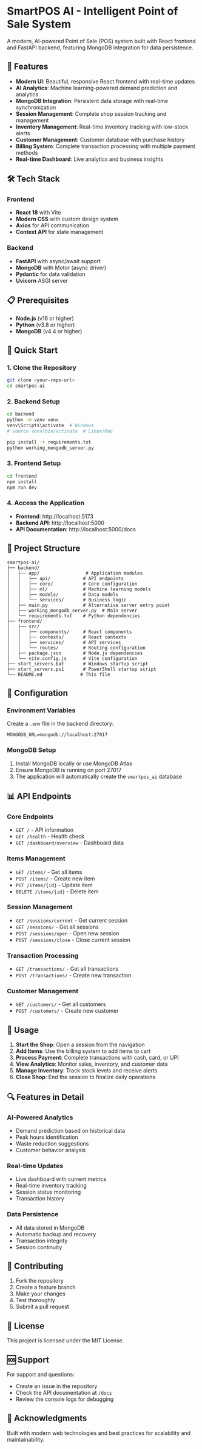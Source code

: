 # SmartPOS AI - Intelligent Point of Sale System

A modern, AI-powered Point of Sale (POS) system built with React frontend and FastAPI backend, featuring MongoDB integration for data persistence.

## 🚀 Features

- **Modern UI**: Beautiful, responsive React frontend with real-time updates
- **AI Analytics**: Machine learning-powered demand prediction and analytics
- **MongoDB Integration**: Persistent data storage with real-time synchronization
- **Session Management**: Complete shop session tracking and management
- **Inventory Management**: Real-time inventory tracking with low-stock alerts
- **Customer Management**: Customer database with purchase history
- **Billing System**: Complete transaction processing with multiple payment methods
- **Real-time Dashboard**: Live analytics and business insights

## 🛠️ Tech Stack

### Frontend
- **React 18** with Vite
- **Modern CSS** with custom design system
- **Axios** for API communication
- **Context API** for state management

### Backend
- **FastAPI** with async/await support
- **MongoDB** with Motor (async driver)
- **Pydantic** for data validation
- **Uvicorn** ASGI server

## 📋 Prerequisites

- **Node.js** (v16 or higher)
- **Python** (v3.8 or higher)
- **MongoDB** (v4.4 or higher)

## 🚀 Quick Start

### 1. Clone the Repository
```bash
git clone <your-repo-url>
cd smartpos-ai
```

### 2. Backend Setup
```bash
cd backend
python -m venv venv
venv\Scripts\activate  # Windows
# source venv/bin/activate  # Linux/Mac

pip install -r requirements.txt
python working_mongodb_server.py
```

### 3. Frontend Setup
```bash
cd frontend
npm install
npm run dev
```

### 4. Access the Application
- **Frontend**: http://localhost:5173
- **Backend API**: http://localhost:5000
- **API Documentation**: http://localhost:5000/docs

## 📁 Project Structure

```
smartpos-ai/
├── backend/
│   ├── app/                 # Application modules
│   │   ├── api/            # API endpoints
│   │   ├── core/           # Core configuration
│   │   ├── ml/             # Machine learning models
│   │   ├── models/         # Data models
│   │   └── services/       # Business logic
│   ├── main.py             # Alternative server entry point
│   ├── working_mongodb_server.py  # Main server
│   └── requirements.txt    # Python dependencies
├── frontend/
│   ├── src/
│   │   ├── components/     # React components
│   │   ├── contexts/       # React contexts
│   │   ├── services/       # API services
│   │   └── routes/         # Routing configuration
│   ├── package.json        # Node.js dependencies
│   └── vite.config.js      # Vite configuration
├── start_servers.bat       # Windows startup script
├── start_servers.ps1       # PowerShell startup script
└── README.md              # This file
```

## 🔧 Configuration

### Environment Variables
Create a `.env` file in the backend directory:
```env
MONGODB_URL=mongodb://localhost:27017
```

### MongoDB Setup
1. Install MongoDB locally or use MongoDB Atlas
2. Ensure MongoDB is running on port 27017
3. The application will automatically create the `smartpos_ai` database

## 📊 API Endpoints

### Core Endpoints
- `GET /` - API information
- `GET /health` - Health check
- `GET /dashboard/overview` - Dashboard data

### Items Management
- `GET /items/` - Get all items
- `POST /items/` - Create new item
- `PUT /items/{id}` - Update item
- `DELETE /items/{id}` - Delete item

### Session Management
- `GET /sessions/current` - Get current session
- `GET /sessions/` - Get all sessions
- `POST /sessions/open` - Open new session
- `POST /sessions/close` - Close current session

### Transaction Processing
- `GET /transactions/` - Get all transactions
- `POST /transactions/` - Create new transaction

### Customer Management
- `GET /customers/` - Get all customers
- `POST /customers/` - Create new customer

## 🎯 Usage

1. **Start the Shop**: Open a session from the navigation
2. **Add Items**: Use the billing system to add items to cart
3. **Process Payment**: Complete transactions with cash, card, or UPI
4. **View Analytics**: Monitor sales, inventory, and customer data
5. **Manage Inventory**: Track stock levels and receive alerts
6. **Close Shop**: End the session to finalize daily operations

## 🔍 Features in Detail

### AI-Powered Analytics
- Demand prediction based on historical data
- Peak hours identification
- Waste reduction suggestions
- Customer behavior analysis

### Real-time Updates
- Live dashboard with current metrics
- Real-time inventory tracking
- Session status monitoring
- Transaction history

### Data Persistence
- All data stored in MongoDB
- Automatic backup and recovery
- Transaction integrity
- Session continuity

## 🤝 Contributing

1. Fork the repository
2. Create a feature branch
3. Make your changes
4. Test thoroughly
5. Submit a pull request

## 📝 License

This project is licensed under the MIT License.

## 🆘 Support

For support and questions:
- Create an issue in the repository
- Check the API documentation at `/docs`
- Review the console logs for debugging

## 🎉 Acknowledgments

Built with modern web technologies and best practices for scalability and maintainability.
